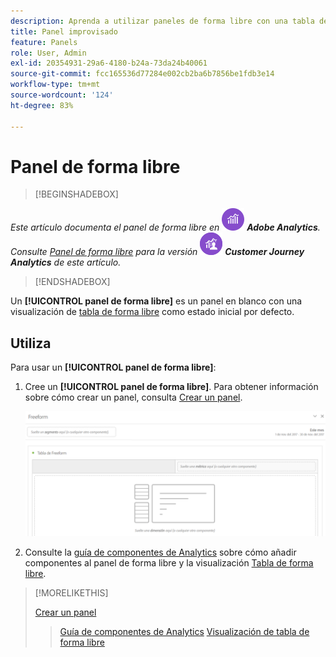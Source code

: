 ```yaml
---
description: Aprenda a utilizar paneles de forma libre con una tabla de forma libre como estado de partida para su proyecto de Analysis Workspace.
title: Panel improvisado
feature: Panels
role: User, Admin
exl-id: 20354931-29a6-4180-b24a-73da24b40061
source-git-commit: fcc165536d77284e002cb2ba6b7856be1fdb3e14
workflow-type: tm+mt
source-wordcount: '124'
ht-degree: 83%

---
```


# Panel de forma libre

>[!BEGINSHADEBOX]

_Este artículo documenta el panel de forma libre en_ ![Adobe Analytics](/help/assets/icons/AdobeAnalytics.svg) _**Adobe Analytics**._<br/>_Consulte [Panel de forma libre](/help/analyze/analysis-workspace/c-panels/freeform-panel.md) para la versión_ ![CustomerJourneyAnalytics](/help/assets/icons/CustomerJourneyAnalytics.svg) _**Customer Journey Analytics** de este artículo._

>[!ENDSHADEBOX]


Un **[!UICONTROL panel de forma libre]** es un panel en blanco con una visualización de [tabla de forma libre](/help/analyze/analysis-workspace/visualizations/freeform-table/freeform-table.md) como estado inicial por defecto.

## Utiliza

Para usar un **[!UICONTROL panel de forma libre]**:

1. Cree un **[!UICONTROL panel de forma libre]**. Para obtener información sobre cómo crear un panel, consulta [Crear un panel](panels.md#create-a-panel).

   ![Panel de forma libre predeterminado que muestra un panel en blanco con una tabla de forma libre.](assets/freeform-panel.png)

1. Consulte la [guía de componentes de Analytics](/help/components/home.md) sobre cómo añadir componentes al panel de forma libre y la visualización [Tabla de forma libre](/help/analyze/analysis-workspace/visualizations/freeform-table/freeform-table.md).


>[!MORELIKETHIS]
>
>[Crear un panel](/help/analyze/analysis-workspace/c-panels/panels.md#create-a-panel)
>>[Guía de componentes de Analytics](/help/components/home.md)
>>[Visualización de tabla de forma libre](/help/analyze/analysis-workspace/visualizations/freeform-table/freeform-table.md)
>
